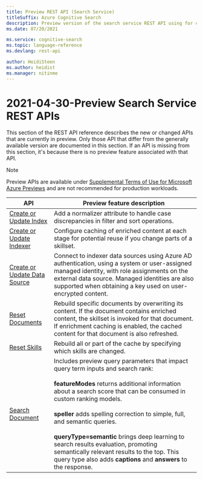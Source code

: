 ```yaml
---
title: Preview REST API (Search Service)
titleSuffix: Azure Cognitive Search
description: Preview version of the search service REST API using for creating and consuming objects.
ms.date: 07/20/2021

ms.service: cognitive-search
ms.topic: language-reference
ms.devlang: rest-api

author: HeidiSteen
ms.author: heidist
ms.manager: nitinme
---
```


# 2021-04-30-Preview Search Service REST APIs

This section of the REST API reference describes the new or changed APIs that are currently in preview. Only those API that differ from the generally available version are documented in this section. If an API is missing from this section, it's because there is no preview feature associated with that API.

> [!NOTE]
> Preview APIs are available under [Supplemental Terms of Use for Microsoft Azure Previews](https://azure.microsoft.com/support/legal/preview-supplemental-terms/) and are not recommended for production workloads.

| API | Preview feature description|
|-----|-----------------------------|
| [Create or Update Index](preview-api/create-or-update-index.md) | Add a normalizer attribute to handle case discrepancies in filter and sort operations.  |
| [Create or Update Indexer](preview-api/create-or-update-indexer.md) | Configure caching of enriched content at each stage for potential reuse if you change parts of a skillset.  |
| [Create or Update Data Source](preview-api/create-or-update-data-source.md) | Connect to  indexer data sources using Azure AD authentication, using a system or user-assigned managed identity, with role assignments on the external data source. Managed identities are also supported when obtaining a key used on user-encrypted content. |
| [Reset Documents](preview-api/reset-documents.md) | Rebuild specific documents by overwriting its content. If the document contains enriched content, the skillset is invoked for that document. If enrichment caching is enabled, the cached content for that document is also refreshed. |
| [Reset Skills](preview-api/reset-skills.md) | Rebuild all or part of the cache by specifying which skills are changed. |
| [Search Document](preview-api/search-documents.md) | Includes preview query parameters that impact query term inputs and search rank: </br></br>**featureModes** returns additional information about a search score that can be consumed in custom ranking models. </br></br>**speller** adds spelling correction to simple, full, and semantic queries. </br></br>**queryType=semantic** brings deep learning to search results evaluation, promoting semantically relevant results to the top. This query type also adds **captions** and **answers** to the response. |
